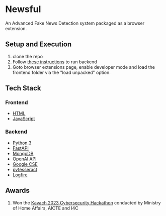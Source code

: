 # Newsful

An Advanced Fake News Detection system packaged as a browser extension.

## Setup and Execution

1. clone the repo
2. Follow [these instructions](./backend/README.ms) to run backend
3. Goto browser extensions page, enable developer mode and load the frontend folder via the "load unpacked" option.

## Tech Stack

### Frontend

- [HTML](https://developer.mozilla.org/en-US/docs/Web/HTML)
- [JavaScript](https://developer.mozilla.org/en-US/docs/Web/JavaScript)

### Backend

- [Python 3](https://www.python.org/)
- [FastAPI](https://fastapi.tiangolo.com/)
- [MongoDB](https://www.mongodb.com/)
- [OpenAI API](https://chat.openai.com/)
- [Google CSE](https://programmablesearchengine.google.com/about/)
- [pytesseract](https://pypi.org/project/pytesseract/)
- [Logfire](https://logfire.pydantic.dev/)

## Awards

1. Won the [Kavach 2023 Cybersecurity Hackathon](https://kavach.mic.gov.in/) conducted by Ministry of Home Affairs, AICTE and I4C
